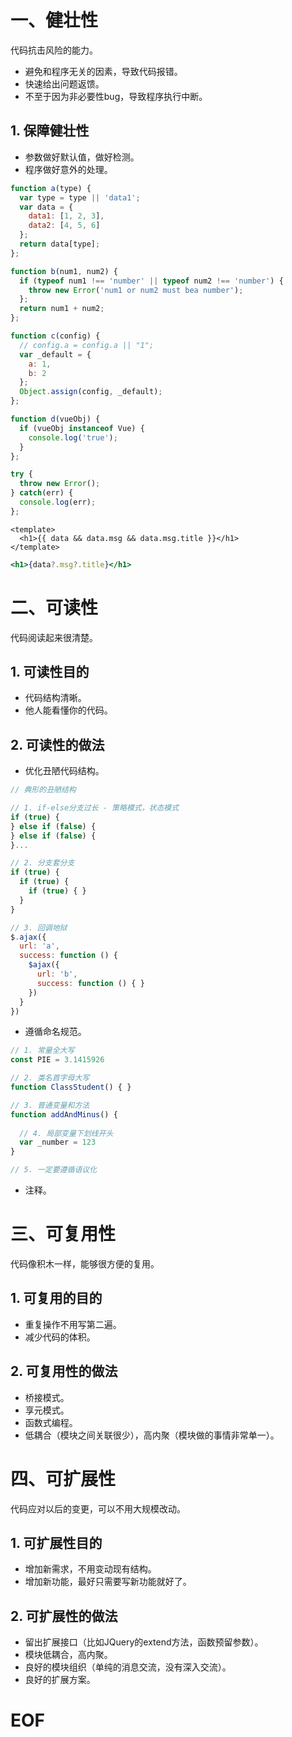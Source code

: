 # 一、健壮性

代码抗击风险的能力。

- 避免和程序无关的因素，导致代码报错。
- 快速给出问题返馈。
- 不至于因为非必要性bug，导致程序执行中断。

## 1. 保障健壮性

- 参数做好默认值，做好检测。
- 程序做好意外的处理。

```javascript
function a(type) {
  var type = type || 'data1';
  var data = {
    data1: [1, 2, 3],
    data2: [4, 5, 6]
  };
  return data[type];
};

function b(num1, num2) {
  if (typeof num1 !== 'number' || typeof num2 !== 'number') {
    throw new Error('num1 or num2 must bea number');
  };
  return num1 + num2;
};

function c(config) {
  // config.a = config.a || "1";
  var _default = {
    a: 1,
    b: 2
  };
  Object.assign(config, _default);
};

function d(vueObj) {
  if (vueObj instanceof Vue) {
    console.log('true');
  }
};

try {
  throw new Error();
} catch(err) {
  console.log(err);
};
```

```vue
<template>
  <h1>{{ data && data.msg && data.msg.title }}</h1>
</template>
```

```jsx
<h1>{data?.msg?.title}</h1>
```


# 二、可读性

代码阅读起来很清楚。

## 1. 可读性目的

- 代码结构清晰。
- 他人能看懂你的代码。

## 2. 可读性的做法

- 优化丑陋代码结构。

```javascript
// 典形的丑陋结构

// 1. if-else分支过长 - 策略模式，状态模式
if (true) {
} else if (false) {
} else if (false) {
}...

// 2. 分支套分支
if (true) {
  if (true) {
    if (true) { }
  }
}

// 3. 回调地狱
$.ajax({
  url: 'a',
  success: function () {
    $ajax({
      url: 'b',
      success: function () { }
    })
  }
})
```

- 遵循命名规范。

```javascript
// 1. 常量全大写
const PIE = 3.1415926

// 2. 类名首字母大写
function ClassStudent() { }

// 3. 普通变量和方法
function addAndMinus() {
  
  // 4. 局部变量下划线开头
  var _number = 123
}

// 5. 一定要遵循语议化
```

- 注释。


# 三、可复用性

代码像积木一样，能够很方便的复用。

## 1. 可复用的目的

- 重复操作不用写第二遍。
- 减少代码的体积。

## 2. 可复用性的做法

- 桥接模式。
- 享元模式。
- 函数式编程。
- 低耦合（模块之间关联很少），高内聚（模块做的事情非常单一）。


# 四、可扩展性

代码应对以后的变更，可以不用大规模改动。

## 1. 可扩展性目的

- 增加新需求，不用变动现有结构。
- 增加新功能，最好只需要写新功能就好了。

## 2. 可扩展性的做法

- 留出扩展接口（比如JQuery的extend方法，函数预留参数）。
- 模块低耦合，高内聚。
- 良好的模块组织（单纯的消息交流，没有深入交流）。
- 良好的扩展方案。


# EOF




















